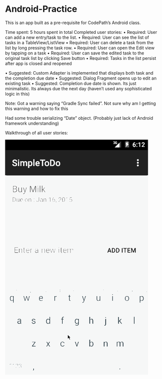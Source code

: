Android-Practice
================

This is an app built as a pre-requisite for CodePath’s Android class.

Time spent: 5 hours spent in total
Completed user stories:
•	Required: User can add a new entry/task to the list.
•	Required: User can see the list of tasks in a TableView/ListView
•	Required: User can delete a task from the list by long pressing the task row.
•	Required: User can open the Edit view by tapping on a task
•	Required: User can save the edited task to the original task list by clicking Save button
•	Required: Tasks in the list persist after app is closed and reopened

•	Suggested: Custom Adapter is implemented  that displays both task and the completion due date
•	Suggested: Dialog Fragment opens up to edit an existing task
•	Suggested: Completion due date is shown. Its just minimalistic. Its always due the next day (haven’t used any sophisticated logic in this)

Note: Got a warning saying “Gradle Sync failed”. Not sure why am I getting this warning and how to fix this

Had some trouble serializing “Date” object. (Probably just lack of Android framework understanding)

Walkthrough of all user stories:

![](https://github.com/Vikramjeet-Singh/Android-Practice/blob/master/ToDoList_Walkthrough.gif)